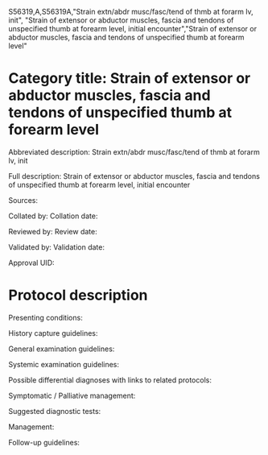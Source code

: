 S56319,A,S56319A,"Strain extn/abdr musc/fasc/tend of thmb at forarm lv, init", "Strain of extensor or abductor muscles, fascia and tendons of unspecified thumb at forearm level, initial encounter","Strain of extensor or abductor muscles, fascia and tendons of unspecified thumb at forearm level"
# Category title: Strain of extensor or abductor muscles, fascia and tendons of unspecified thumb at forearm level

Abbreviated description: Strain extn/abdr musc/fasc/tend of thmb at forarm lv, init

Full description: Strain of extensor or abductor muscles, fascia and tendons of unspecified thumb at forearm level, initial encounter

Sources:

Collated by:
Collation date:

Reviewed by:
Review date:

Validated by:
Validation date:

Approval UID:

# Protocol description

Presenting conditions:

History capture guidelines:

General examination guidelines:

Systemic examination guidelines:

Possible differential diagnoses with links to related protocols:

Symptomatic / Palliative management:

Suggested diagnostic tests:

Management:

Follow-up guidelines:
